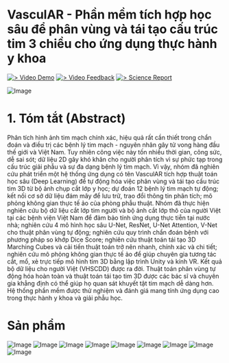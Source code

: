 # VasculAR - Phần mềm tích hợp học sâu để phân vùng và tái tạo cấu trúc tim 3 chiều cho ứng dụng thực hành y khoa
[![> Video Demo](https://img.shields.io/badge/Video%20Demo-blue)](https://youtu.be/FxGYBbMb8q0?si=wBwaCImwXBEnM_xfo)
[![> Video Feedback](https://img.shields.io/badge/Video%20Demo-yellow)](https://youtu.be/FxGYBbMb8q0?si=wBwaCImwXBEnM_xfo)
[![> Science Report](https://img.shields.io/badge/Science%20Report-red)](https://github.com/VISEF-ISEF-team/VascuIAR/blob/main/H%E1%BB%93%20s%C6%A1%20d%E1%BB%B1%20thi/21_1033_02.pdf)


![Image](imgs/Poster.png)

# 1. Tóm tắt (Abstract)
Phân tích hình ảnh tim mạch chính xác, hiệu quả rất cần thiết trong chẩn đoán và điều trị các bệnh lý tim mạch - nguyên nhân gây tử vong hàng đầu thế giới và Việt Nam. Tuy nhiên công việc này tốn nhiều thời gian, công sức, dễ sai sót; dữ liệu 2D gây khó khăn cho người phân tích vì sự phức tạp trong cấu trúc giải phẫu và sự đa dạng bệnh lý tim mạch. Vì vậy, nhóm đã nghiên cứu phát triển một hệ thống ứng dụng có tên VasculAR tích hợp thuật toán học sâu (Deep Learning) để tự động hóa việc phân vùng và tái tạo cấu trúc tim 3D từ bộ ảnh chụp cắt lớp y học; dự đoán 12 bệnh lý tim mạch tự động; kết nối cơ sở dữ liệu đám mây để lưu trữ, trao đổi thông tin phân tích; mô phỏng không gian thực tế ảo của phòng phẫu thuật. Nhóm đã thực hiện nghiên cứu bộ dữ liệu cắt lớp tim người và bộ ảnh cắt lớp thô của người Việt tại các bệnh viện Việt Nam để đảm bảo tính ứng dụng thực tiễn tại nước nhà; nghiên cứu 4 mô hình học sâu U-Net, ResNet, U-Net Attention, V-Net cho thuật phân vùng tự động; nghiên cứu quy trình chẩn đoán bệnh với phương pháp so khớp Dice Score; nghiên cứu thuật toán tái tạo 3D Marching Cubes và cải tiến thuật toán trở nên nhanh, chính xác và chi tiết; nghiên cứu mô phỏng không gian thực tế ảo để giúp chuyên gia tương tác cắt, mổ, xẻ trực tiếp mô hình tim 3D bằng lập trình Unity và kính VR. Kết quả bộ dữ liệu cho người Việt (VHSCDD) được ra đời. Thuật toán phân vùng tự động hóa hoàn toàn và thuật toán tái tạo tim 3D được các bác sĩ và chuyên gia khẳng định có thể giúp họ quan sát khuyết tật tim mạch dễ dàng hơn. Hệ thống phần mềm được thử nghiệm và đánh giá mang tính ứng dụng cao trong thực hành y khoa và giải phẫu học.


# Sản phẩm
![Image](imgs/Hình%20ảnh%20sản%20phẩm/Phiên%20bản%203/app2.png)
![Image](imgs/Hình%20ảnh%20sản%20phẩm/Phiên%20bản%203/3D%20visualizer.png)
![Image](imgs/Hình%20ảnh%20sản%20phẩm/Phiên%20bản%203/VR.png)
![Image](imgs/Hình%20ảnh%20sản%20phẩm/Phiên%20bản%203/app4.jpg)
![Image](imgs/Hình%20ảnh%20làm%20việc%20của%20nhóm/Mô%20phỏng%20không%20gian%203%20chiều%20với%20Unity%20và%20kính%20VR.jpeg)
![Image](imgs/Hình%20ảnh%20làm%20việc%20của%20nhóm/app1.jpg)
![Image](imgs/Hình%20ảnh%20làm%20việc%20của%20nhóm/app2.jpg)
![Image](imgs/Hình%20ảnh%20làm%20việc%20của%20nhóm/unity1.jpg)
![Image](imgs/Hình%20ảnh%20làm%20việc%20của%20nhóm/unity2.jpg)
